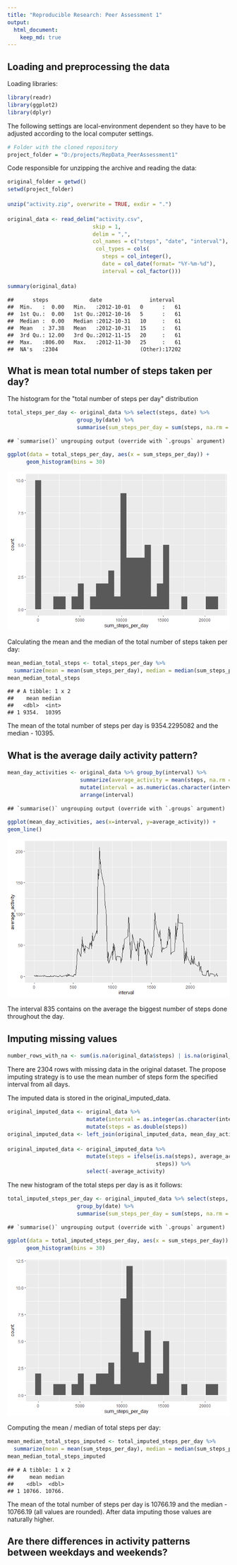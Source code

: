 ```yaml
---
title: "Reproducible Research: Peer Assessment 1"
output: 
  html_document:
    keep_md: true
---
```



## Loading and preprocessing the data

Loading libraries:


```r
library(readr)
library(ggplot2)
library(dplyr)
```

The following settings are local-environment dependent so they have to be 
adjusted according to the local computer settings.


```r
# Folder with the cloned repository
project_folder = "D:/projects/RepData_PeerAssessment1"
```

Code responsible for unzipping the archive and reading the data:


```r
original_folder = getwd()
setwd(project_folder)

unzip("activity.zip", overwrite = TRUE, exdir = ".")

original_data <- read_delim("activity.csv", 
                           skip = 1,
                           delim = ",",
                           col_names = c("steps", "date", "interval"),
                            col_types = cols(
                              steps = col_integer(),
                              date = col_date(format= "%Y-%m-%d"),
                              interval = col_factor()))

summary(original_data)
```

```
##      steps             date               interval    
##  Min.   :  0.00   Min.   :2012-10-01   0      :   61  
##  1st Qu.:  0.00   1st Qu.:2012-10-16   5      :   61  
##  Median :  0.00   Median :2012-10-31   10     :   61  
##  Mean   : 37.38   Mean   :2012-10-31   15     :   61  
##  3rd Qu.: 12.00   3rd Qu.:2012-11-15   20     :   61  
##  Max.   :806.00   Max.   :2012-11-30   25     :   61  
##  NA's   :2304                          (Other):17202
```


## What is mean total number of steps taken per day?

The histogram for the "total number of steps per day" distribution


```r
total_steps_per_day <- original_data %>% select(steps, date) %>% 
                      group_by(date) %>%
                      summarise(sum_steps_per_day = sum(steps, na.rm = TRUE)) 
```

```
## `summarise()` ungrouping output (override with `.groups` argument)
```

```r
ggplot(data = total_steps_per_day, aes(x = sum_steps_per_day)) + 
      geom_histogram(bins = 30)
```

![](PA1_template_files/figure-html/sum-steps-histogram-1.png)<!-- -->



Calculating the mean and the median of the total number of steps taken per day:


```r
mean_median_total_steps <- total_steps_per_day %>%
  summarize(mean = mean(sum_steps_per_day), median = median(sum_steps_per_day))
mean_median_total_steps
```

```
## # A tibble: 1 x 2
##    mean median
##   <dbl>  <int>
## 1 9354.  10395
```

The mean of the total number of steps per day is 9354.2295082
and the median -  10395.

## What is the average daily activity pattern?


```r
mean_day_activities <- original_data %>% group_by(interval) %>%
                       summarize(average_activity = mean(steps, na.rm = TRUE)) %>%
                       mutate(interval = as.numeric(as.character(interval))) %>%
                       arrange(interval)
```

```
## `summarise()` ungrouping output (override with `.groups` argument)
```

```r
ggplot(mean_day_activities, aes(x=interval, y=average_activity)) +
geom_line()
```

![](PA1_template_files/figure-html/average_daily_activities-1.png)<!-- -->


The interval 835  contains on the 
average the biggest number of steps done throughout the day.


## Imputing missing values


```r
number_rows_with_na <- sum(is.na(original_data$steps) | is.na(original_data$date) | is.na(original_data$interval))
```

There are 2304 rows with missing data in the original dataset.
The propose imputing strategy is to use the mean number of steps form the specified interval from all days. 

The imputed data is stored in the original_imputed_data. 

```r
original_imputed_data <- original_data %>%
                         mutate(interval = as.integer(as.character(interval))) %>%
                         mutate(steps = as.double(steps))
original_imputed_data <- left_join(original_imputed_data, mean_day_activities, by="interval")

original_imputed_data <- original_imputed_data %>% 
                         mutate(steps = ifelse(is.na(steps), average_activity, 
                                               steps)) %>%
                         select(-average_activity)
```

The new histogram of the total steps per day is as it follows:


```r
total_imputed_steps_per_day <- original_imputed_data %>% select(steps, date) %>% 
                      group_by(date) %>%
                      summarise(sum_steps_per_day = sum(steps, na.rm = TRUE)) 
```

```
## `summarise()` ungrouping output (override with `.groups` argument)
```

```r
ggplot(data = total_imputed_steps_per_day, aes(x = sum_steps_per_day)) + 
      geom_histogram(bins = 30)
```

![](PA1_template_files/figure-html/sum-steps-histogram-imputed-1.png)<!-- -->

Computing the mean / median of total steps per day: 


```r
mean_median_total_steps_imputed <- total_imputed_steps_per_day %>%
  summarize(mean = mean(sum_steps_per_day), median = median(sum_steps_per_day))
mean_median_total_steps_imputed
```

```
## # A tibble: 1 x 2
##     mean median
##    <dbl>  <dbl>
## 1 10766. 10766.
```


The mean of the total number of steps per day is 10766.19
and the median -  10766.19 (all values are rounded). After data imputing
those values are naturally higher. 

## Are there differences in activity patterns between weekdays and weekends?
